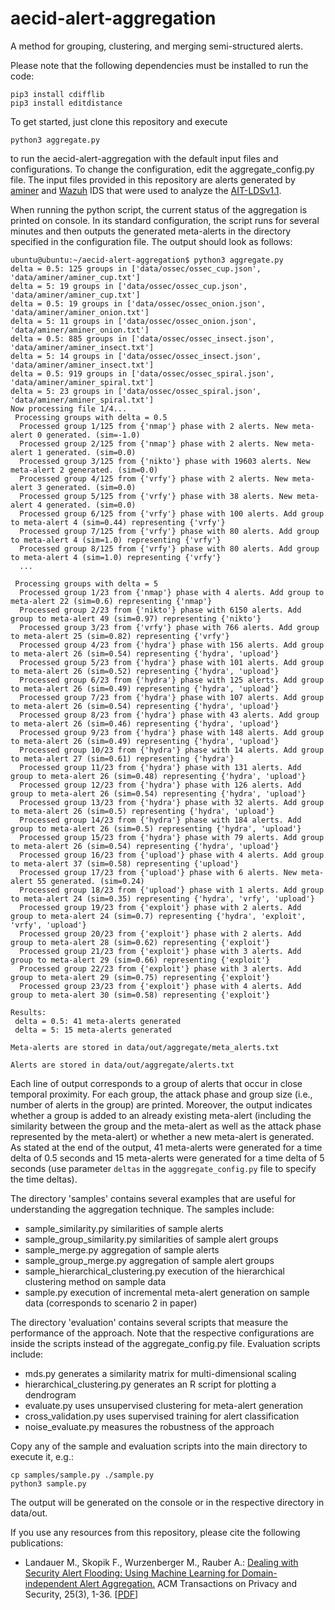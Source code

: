 # aecid-alert-aggregation
A method for grouping, clustering, and merging semi-structured alerts.

Please note that the following dependencies must be installed to run the code:
```
pip3 install cdifflib
pip3 install editdistance
```

To get started, just clone this repository and execute
```
python3 aggregate.py
```
to run the aecid-alert-aggregation with the default input files and configurations. To change the configuration, edit the aggregate_config.py file. The input files provided in this repository are alerts generated by [aminer](https://github.com/ait-aecid/logdata-anomaly-miner) and [Wazuh](https://wazuh.com/) IDS that were used to analyze the [AIT-LDSv1.1](https://zenodo.org/record/4264796#.X7vQTFAxnmE).

When running the python script, the current status of the aggregation is printed on console. In its standard configuration, the script runs for several minutes and then outputs the generated meta-alerts in the directory specified in the configuration file. The output should look as follows:

```
ubuntu@ubuntu:~/aecid-alert-aggregation$ python3 aggregate.py
delta = 0.5: 125 groups in ['data/ossec/ossec_cup.json', 'data/aminer/aminer_cup.txt']
delta = 5: 19 groups in ['data/ossec/ossec_cup.json', 'data/aminer/aminer_cup.txt']
delta = 0.5: 19 groups in ['data/ossec/ossec_onion.json', 'data/aminer/aminer_onion.txt']
delta = 5: 11 groups in ['data/ossec/ossec_onion.json', 'data/aminer/aminer_onion.txt']
delta = 0.5: 885 groups in ['data/ossec/ossec_insect.json', 'data/aminer/aminer_insect.txt']
delta = 5: 14 groups in ['data/ossec/ossec_insect.json', 'data/aminer/aminer_insect.txt']
delta = 0.5: 919 groups in ['data/ossec/ossec_spiral.json', 'data/aminer/aminer_spiral.txt']
delta = 5: 23 groups in ['data/ossec/ossec_spiral.json', 'data/aminer/aminer_spiral.txt']
Now processing file 1/4...
 Processing groups with delta = 0.5
  Processed group 1/125 from {'nmap'} phase with 2 alerts. New meta-alert 0 generated. (sim=-1.0)
  Processed group 2/125 from {'nmap'} phase with 2 alerts. New meta-alert 1 generated. (sim=0.0)
  Processed group 3/125 from {'nikto'} phase with 19603 alerts. New meta-alert 2 generated. (sim=0.0)
  Processed group 4/125 from {'vrfy'} phase with 2 alerts. New meta-alert 3 generated. (sim=0.0)
  Processed group 5/125 from {'vrfy'} phase with 38 alerts. New meta-alert 4 generated. (sim=0.0)
  Processed group 6/125 from {'vrfy'} phase with 100 alerts. Add group to meta-alert 4 (sim=0.44) representing {'vrfy'}
  Processed group 7/125 from {'vrfy'} phase with 80 alerts. Add group to meta-alert 4 (sim=1.0) representing {'vrfy'}
  Processed group 8/125 from {'vrfy'} phase with 80 alerts. Add group to meta-alert 4 (sim=1.0) representing {'vrfy'}
  ...

 Processing groups with delta = 5
  Processed group 1/23 from {'nmap'} phase with 4 alerts. Add group to meta-alert 22 (sim=0.6) representing {'nmap'}
  Processed group 2/23 from {'nikto'} phase with 6150 alerts. Add group to meta-alert 49 (sim=0.97) representing {'nikto'}
  Processed group 3/23 from {'vrfy'} phase with 766 alerts. Add group to meta-alert 25 (sim=0.82) representing {'vrfy'}
  Processed group 4/23 from {'hydra'} phase with 156 alerts. Add group to meta-alert 26 (sim=0.54) representing {'hydra', 'upload'}
  Processed group 5/23 from {'hydra'} phase with 101 alerts. Add group to meta-alert 26 (sim=0.52) representing {'hydra', 'upload'}
  Processed group 6/23 from {'hydra'} phase with 125 alerts. Add group to meta-alert 26 (sim=0.49) representing {'hydra', 'upload'}
  Processed group 7/23 from {'hydra'} phase with 107 alerts. Add group to meta-alert 26 (sim=0.54) representing {'hydra', 'upload'}
  Processed group 8/23 from {'hydra'} phase with 43 alerts. Add group to meta-alert 26 (sim=0.46) representing {'hydra', 'upload'}
  Processed group 9/23 from {'hydra'} phase with 148 alerts. Add group to meta-alert 26 (sim=0.49) representing {'hydra', 'upload'}
  Processed group 10/23 from {'hydra'} phase with 14 alerts. Add group to meta-alert 27 (sim=0.61) representing {'hydra'}
  Processed group 11/23 from {'hydra'} phase with 131 alerts. Add group to meta-alert 26 (sim=0.48) representing {'hydra', 'upload'}
  Processed group 12/23 from {'hydra'} phase with 126 alerts. Add group to meta-alert 26 (sim=0.54) representing {'hydra', 'upload'}
  Processed group 13/23 from {'hydra'} phase with 32 alerts. Add group to meta-alert 26 (sim=0.5) representing {'hydra', 'upload'}
  Processed group 14/23 from {'hydra'} phase with 184 alerts. Add group to meta-alert 26 (sim=0.5) representing {'hydra', 'upload'}
  Processed group 15/23 from {'hydra'} phase with 79 alerts. Add group to meta-alert 26 (sim=0.54) representing {'hydra', 'upload'}
  Processed group 16/23 from {'upload'} phase with 4 alerts. Add group to meta-alert 37 (sim=0.58) representing {'upload'}
  Processed group 17/23 from {'upload'} phase with 6 alerts. New meta-alert 55 generated. (sim=0.24)
  Processed group 18/23 from {'upload'} phase with 1 alerts. Add group to meta-alert 24 (sim=0.35) representing {'hydra', 'vrfy', 'upload'}
  Processed group 19/23 from {'exploit'} phase with 2 alerts. Add group to meta-alert 24 (sim=0.7) representing {'hydra', 'exploit', 'vrfy', 'upload'}
  Processed group 20/23 from {'exploit'} phase with 2 alerts. Add group to meta-alert 28 (sim=0.62) representing {'exploit'}
  Processed group 21/23 from {'exploit'} phase with 3 alerts. Add group to meta-alert 29 (sim=0.66) representing {'exploit'}
  Processed group 22/23 from {'exploit'} phase with 3 alerts. Add group to meta-alert 29 (sim=0.75) representing {'exploit'}
  Processed group 23/23 from {'exploit'} phase with 4 alerts. Add group to meta-alert 30 (sim=0.58) representing {'exploit'}

Results:
 delta = 0.5: 41 meta-alerts generated
 delta = 5: 15 meta-alerts generated

Meta-alerts are stored in data/out/aggregate/meta_alerts.txt

Alerts are stored in data/out/aggregate/alerts.txt
```

Each line of output corresponds to a group of alerts that occur in close temporal proximity. For each group, the attack phase and group size (i.e., number of alerts in the group) are printed. Moreover, the output indicates whether a group is added to an already existing meta-alert (including the similarity between the group and the meta-alert as well as the attack phase represented by the meta-alert) or whether a new meta-alert is generated. As stated at the end of the output, 41 meta-alerts were generated for a time delta of 0.5 seconds and 15 meta-alerts were generated for a time delta of 5 seconds (use parameter `deltas` in the `agggregate_config.py` file to specify the time deltas).

The directory 'samples' contains several examples that are useful for understanding the aggregation technique. The samples include:
* sample_similarity.py similarities of sample alerts
* sample_group_similarity.py similarities of sample alert groups
* sample_merge.py aggregation of sample alerts
* sample_group_merge.py aggregation of sample alert groups
* sample_hierarchical_clustering.py execution of the hierarchical clustering method on sample data
* sample.py execution of incremental meta-alert generation on sample data (corresponds to scenario 2 in paper)

The directory 'evaluation' contains several scripts that measure the performance of the approach. Note that the respective configurations are inside the scripts instead of the aggregate_config.py file. Evaluation scripts include:
* mds.py generates a similarity matrix for multi-dimensional scaling
* hierarchical_clustering.py generates an R script for plotting a dendrogram
* evaluate.py uses unsupervised clustering for meta-alert generation
* cross_validation.py uses supervised training for alert classification
* noise_evaluate.py measures the robustness of the approach

Copy any of the sample and evaluation scripts into the main directory to execute it, e.g.:
```
cp samples/sample.py ./sample.py
python3 sample.py
```

The output will be generated on the console or in the respective directory in data/out.

If you use any resources from this repository, please cite the following publications:

 * Landauer M., Skopik F., Wurzenberger M., Rauber A.: [Dealing with Security Alert Flooding: Using Machine Learning for Domain-independent Alert Aggregation.](https://dl.acm.org/doi/full/10.1145/3510581) ACM Transactions on Privacy and Security, 25(3), 1-36. \[[PDF](https://dl.acm.org/doi/pdf/10.1145/3510581)\]
